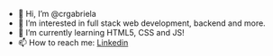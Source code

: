 - 👋 Hi, I’m @crgabriela
- 👀 I’m interested in full stack web development, backend and more.   
- 🌱 I’m currently learning HTML5, CSS and JS!
- 📫 How to reach me: <a href="https://www.linkedin.com/in/gabriela-da-cruz-17223117a/">Linkedin</a>

<!---
crgabriela/crgabriela is a ✨ special ✨ repository because its `README.md` (this file) appears on your GitHub profile.
You can click the Preview link to take a look at your changes.
--->
